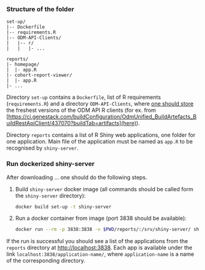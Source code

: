 ### Structure of the folder

```
set-up/
|-- Dockerfile
|-- requirements.R
|-- ODM-API-Clients/
|   |-- r/
|   |   |- ...

reports/
|- homepage/
|  |- app.R
|- cohort-report-viewer/
|  |- app.R
|- ...
```

Directory `set-up` contains a `Dockerfile`, list of R requirements (`requirements.R`) and a directory `ODM-API-Clients`, where <u>one should store</u> the freshest versions of the ODM API R clients (for ex. from [https://ci.genestack.com/buildConfiguration/OdmUnified_BuildArtefacts_BuildRestApiClient/437070?buildTab=artifacts](here)).

Directory `reports` contains a list of R Shiny web applications, one folder for one application. Main file of the application must be named as `app.R` to be recognised by `shiny-server`.

### Run dockerized shiny-server 

After downloading ... one should do the following steps.

1. Build `shiny-server` docker image (all commands should be called form the `shiny-server` directory):

   ```bash
   docker build set-up -t shiny-server
   ```

2. Run a docker container from image (port 3838 should be available):

   ```bash
   docker run --rm -p 3838:3838 -v $PWD/reports/:/srv/shiny-server/ shiny-server
   ```

If the run is successful you should see a list of the applications from the `reports` directory at [http://localhost:3838](localhost). Each app is available under the link `localhost:3838/application-name/`, where `application-name` is a name of the corresponding directory.
